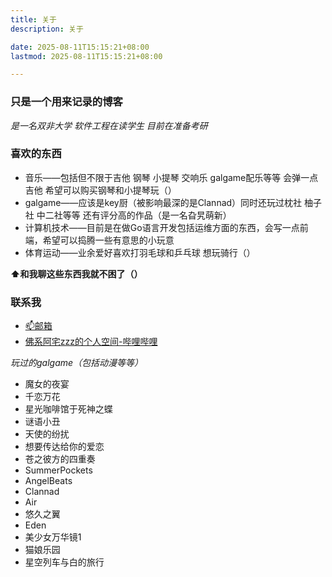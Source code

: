 ```yaml
---
title: 关于
description: 关于

date: 2025-08-11T15:15:21+08:00
lastmod: 2025-08-11T15:15:21+08:00

---
```


### 只是一个用来记录的博客

*是一名双非大学 软件工程在读学生 目前在准备考研*

### 喜欢的东西

- 音乐——包括但不限于吉他 钢琴 小提琴 交响乐 galgame配乐等等 会弹一点吉他 希望可以购买钢琴和小提琴玩（）
- galgame——应该是key厨（被影响最深的是Clannad）同时还玩过枕社 柚子社 中二社等等 还有评分高的作品（是一名旮旯萌新）
- 计算机技术——目前是在做Go语言开发包括运维方面的东西，会写一点前端，希望可以捣腾一些有意思的小玩意
- 体育运动——业余爱好喜欢打羽毛球和乒乓球 想玩骑行（）

**⬆和我聊这些东西我就不困了（）**

### 联系我

- [📫邮箱](mailto:friend@fxaz.org)
- [佛系阿宅zzz的个人空间-哔哩哔哩](https://b23.tv/1CUKsKR) 

*玩过的galgame（包括动漫等等）*
- 魔女的夜宴
- 千恋万花
- 星光咖啡馆于死神之蝶
- 谜语小丑
- 天使的纷扰
- 想要传达给你的爱恋
- 苍之彼方的四重奏
- SummerPockets
- AngelBeats
- Clannad
- Air
- 悠久之翼
- Eden
- 美少女万华镜1
- 猫娘乐园
- 星空列车与白的旅行